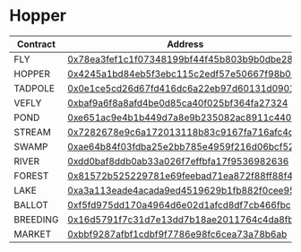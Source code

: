 # Hopper

| Contract | Address
| ------------------------------------------ | ------------------------------------------ |
| FLY | [0x78ea3fef1c1f07348199bf44f45b803b9b0dbe28](https://snowtrace.io/address/0x78ea3fef1c1f07348199bf44f45b803b9b0dbe28) |
| HOPPER | [0x4245a1bd84eb5f3ebc115c2edf57e50667f98b0b](https://snowtrace.io/address/0x4245a1bd84eb5f3ebc115c2edf57e50667f98b0b) |
| TADPOLE | [0x0e1ce5cd26d67fd416dc6a22eb97d60131d0901b](https://snowtrace.io/address/0x0e1ce5cd26d67fd416dc6a22eb97d60131d0901b) |
| VEFLY | [0xbaf9a6f8a8afd4be0d85ca40f025bf364fa27324](https://snowtrace.io/address/0xbaf9a6f8a8afd4be0d85ca40f025bf364fa27324) |
| POND | [0xe651ac9e4b1b449d7a8e9b235082ac8911c44036](https://snowtrace.io/address/0xe651ac9e4b1b449d7a8e9b235082ac8911c44036) |
| STREAM | [0x7282678e9c6a172013118b83c9167fa716afc4c7](https://snowtrace.io/address/0x7282678e9c6a172013118b83c9167fa716afc4c7) |
| SWAMP | [0xae64b84f03fdba25e2bb785e4959f216d06bcf52](https://snowtrace.io/address/0xae64b84f03fdba25e2bb785e4959f216d06bcf52) |
| RIVER | [0xdd0baf8ddb0ab33a026f7effbfa17f9536982636](https://snowtrace.io/address/0xdd0baf8ddb0ab33a026f7effbfa17f9536982636) |
| FOREST | [0x81572b525229781e69feebad71ea872f88ff88f4](https://snowtrace.io/address/0x81572b525229781e69feebad71ea872f88ff88f4) |
| LAKE | [0xa3a113eade4acada9ed4519629b1fb882f0cee95](https://snowtrace.io/address/0xa3a113eade4acada9ed4519629b1fb882f0cee95) |
| BALLOT | [0xf5fd975dd170a4964d6e02d1afcd8df7cb466fbc](https://snowtrace.io/address/0xf5fd975dd170a4964d6e02d1afcd8df7cb466fbc) |
| BREEDING | [0x16d5791f7c31d7e13dd7b18ae2011764c4da8fbc](https://snowtrace.io/address/0x16d5791f7c31d7e13dd7b18ae2011764c4da8fbc) |
| MARKET | [0xbbf9287afbf1cdbf9f7786e98fc6cea73a78b6ab](https://snowtrace.io/address/0xbbf9287afbf1cdbf9f7786e98fc6cea73a78b6ab) |